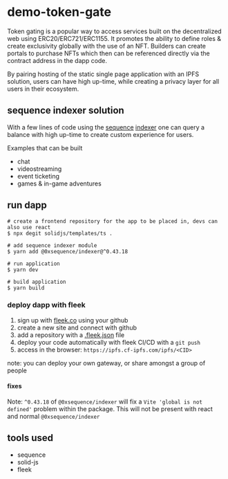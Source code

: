 # demo-token-gate

Token gating is a popular way to access services built on the decentralized web using ERC20/ERC721/ERC1155. It promotes the ability to define roles & create exclusivity globally with the use of an NFT. Builders can create portals to purchase NFTs which then can be referenced directly via the contract address in the dapp code.

By pairing hosting of the static single page application with an IPFS solution, users can have high up-time, while creating a privacy layer for all users in their ecosystem.

## sequence indexer solution

With a few lines of code using the [sequence](https://sequence.xyz/) [indexer](https://docs.sequence.xyz/indexer) one can query a balance with high up-time to create custom experience for users.

Examples that can be built
- chat
- videostreaming
- event ticketing
- games & in-game adventures

## run dapp

```
# create a frontend repository for the app to be placed in, devs can also use react
$ npx degit solidjs/templates/ts . 

# add sequence indexer module
$ yarn add @0xsequence/indexer@^0.43.18

# run application
$ yarn dev

# build application
$ yarn build
```

### deploy dapp with fleek
1. sign up with [fleek.co](fleek.co) using your github
2. create a new site and connect with github
3. add a repository with a [.fleek.json]() file
4. deploy your code automatically with fleek CI/CD with a `git push`
5. access in the browser: `https://ipfs.cf-ipfs.com/ipfs/<CID>`

note: you can deploy your own gateway, or share amongst a group of people

#### fixes
Note: `^0.43.18` of `@0xsequence/indexer` will fix a `Vite 'global is not defined'` problem within the package. This will not be present with react and normal `@0xsequence/indexer`

## tools used
- sequence
- solid-js
- fleek